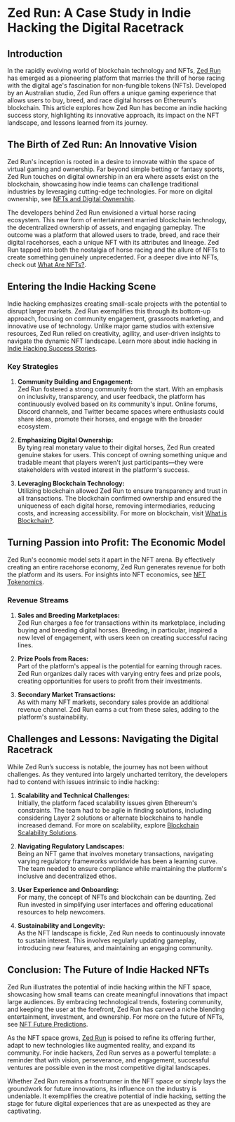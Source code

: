 # Zed Run: A Case Study in Indie Hacking the Digital Racetrack

## Introduction

In the rapidly evolving world of blockchain technology and NFTs, [Zed Run](https://zed.run) has emerged as a pioneering platform that marries the thrill of horse racing with the digital age's fascination for non-fungible tokens (NFTs). Developed by an Australian studio, Zed Run offers a unique gaming experience that allows users to buy, breed, and race digital horses on Ethereum's blockchain. This article explores how Zed Run has become an indie hacking success story, highlighting its innovative approach, its impact on the NFT landscape, and lessons learned from its journey.

## The Birth of Zed Run: An Innovative Vision

Zed Run's inception is rooted in a desire to innovate within the space of virtual gaming and ownership. Far beyond simple betting or fantasy sports, Zed Run touches on digital ownership in an era where assets exist on the blockchain, showcasing how indie teams can challenge traditional industries by leveraging cutting-edge technologies. For more on digital ownership, see [NFTs and Digital Ownership](https://www.license-token.com/wiki/nf-ts-and-digital-ownership).

The developers behind Zed Run envisioned a virtual horse racing ecosystem. This new form of entertainment married blockchain technology, the decentralized ownership of assets, and engaging gameplay. The outcome was a platform that allowed users to trade, breed, and race their digital racehorses, each a unique NFT with its attributes and lineage. Zed Run tapped into both the nostalgia of horse racing and the allure of NFTs to create something genuinely unprecedented. For a deeper dive into NFTs, check out [What Are NFTs?](https://www.license-token.com/wiki/what-are-nf-ts).

## Entering the Indie Hacking Scene

Indie hacking emphasizes creating small-scale projects with the potential to disrupt larger markets. Zed Run exemplifies this through its bottom-up approach, focusing on community engagement, grassroots marketing, and innovative use of technology. Unlike major game studios with extensive resources, Zed Run relied on creativity, agility, and user-driven insights to navigate the dynamic NFT landscape. Learn more about indie hacking in [Indie Hacking Success Stories](https://www.license-token.com/wiki/nft-indie-hacking-success-stories).

### Key Strategies

1. **Community Building and Engagement:**  
   Zed Run fostered a strong community from the start. With an emphasis on inclusivity, transparency, and user feedback, the platform has continuously evolved based on its community's input. Online forums, Discord channels, and Twitter became spaces where enthusiasts could share ideas, promote their horses, and engage with the broader ecosystem.

2. **Emphasizing Digital Ownership:**  
   By tying real monetary value to their digital horses, Zed Run created genuine stakes for users. This concept of owning something unique and tradable meant that players weren't just participants—they were stakeholders with vested interest in the platform's success.

3. **Leveraging Blockchain Technology:**  
   Utilizing blockchain allowed Zed Run to ensure transparency and trust in all transactions. The blockchain confirmed ownership and ensured the uniqueness of each digital horse, removing intermediaries, reducing costs, and increasing accessibility. For more on blockchain, visit [What is Blockchain?](https://www.license-token.com/wiki/what-is-blockchain).

## Turning Passion into Profit: The Economic Model

Zed Run's economic model sets it apart in the NFT arena. By effectively creating an entire racehorse economy, Zed Run generates revenue for both the platform and its users. For insights into NFT economics, see [NFT Tokenomics](https://www.license-token.com/wiki/nft-tokenomics).

### Revenue Streams

1. **Sales and Breeding Marketplaces:**  
   Zed Run charges a fee for transactions within its marketplace, including buying and breeding digital horses. Breeding, in particular, inspired a new level of engagement, with users keen on creating successful racing lines.

2. **Prize Pools from Races:**  
   Part of the platform's appeal is the potential for earning through races. Zed Run organizes daily races with varying entry fees and prize pools, creating opportunities for users to profit from their investments.

3. **Secondary Market Transactions:**  
   As with many NFT markets, secondary sales provide an additional revenue channel. Zed Run earns a cut from these sales, adding to the platform's sustainability.

## Challenges and Lessons: Navigating the Digital Racetrack

While Zed Run’s success is notable, the journey has not been without challenges. As they ventured into largely uncharted territory, the developers had to contend with issues intrinsic to indie hacking:

1. **Scalability and Technical Challenges:**  
   Initially, the platform faced scalability issues given Ethereum's constraints. The team had to be agile in finding solutions, including considering Layer 2 solutions or alternate blockchains to handle increased demand. For more on scalability, explore [Blockchain Scalability Solutions](https://www.license-token.com/wiki/blockchain-scalability-solutions).

2. **Navigating Regulatory Landscapes:**  
   Being an NFT game that involves monetary transactions, navigating varying regulatory frameworks worldwide has been a learning curve. The team needed to ensure compliance while maintaining the platform's inclusive and decentralized ethos.

3. **User Experience and Onboarding:**  
   For many, the concept of NFTs and blockchain can be daunting. Zed Run invested in simplifying user interfaces and offering educational resources to help newcomers.

4. **Sustainability and Longevity:**  
   As the NFT landscape is fickle, Zed Run needs to continuously innovate to sustain interest. This involves regularly updating gameplay, introducing new features, and maintaining an engaging community.

## Conclusion: The Future of Indie Hacked NFTs

Zed Run illustrates the potential of indie hacking within the NFT space, showcasing how small teams can create meaningful innovations that impact large audiences. By embracing technological trends, fostering community, and keeping the user at the forefront, Zed Run has carved a niche blending entertainment, investment, and ownership. For more on the future of NFTs, see [NFT Future Predictions](https://www.license-token.com/wiki/nft-future-predictions).

As the NFT space grows, [Zed Run](https://zed.run) is poised to refine its offering further, adapt to new technologies like augmented reality, and expand its community. For indie hackers, Zed Run serves as a powerful template: a reminder that with vision, perseverance, and engagement, successful ventures are possible even in the most competitive digital landscapes.

Whether Zed Run remains a frontrunner in the NFT space or simply lays the groundwork for future innovations, its influence on the industry is undeniable. It exemplifies the creative potential of indie hacking, setting the stage for future digital experiences that are as unexpected as they are captivating.